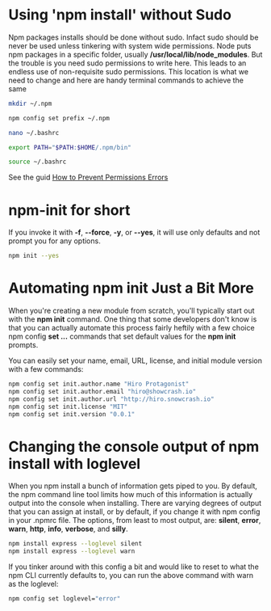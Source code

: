 # Using 'npm install' without Sudo

Npm packages installs should be done without sudo. Infact sudo should be never be used unless tinkering with system wide permissions. Node puts npm packages in a specific folder, usually **/usr/local/lib/node_modules**. But the trouble is you need sudo permissions to write here. This leads to an endless use of non-requisite sudo permissions. This location is what we need to change and here are handy terminal commands to achieve the same

```bash
mkdir ~/.npm

npm config set prefix ~/.npm

nano ~/.bashrc

export PATH="$PATH:$HOME/.npm/bin"

source ~/.bashrc
```

See the guid [How to Prevent Permissions Errors](https://docs.npmjs.com/getting-started/fixing-npm-permissions)


# npm-init for short

If you invoke it with **-f**, **--force**, **-y**, or **--yes**, it will use only defaults and not prompt you for any options.
```bash
npm init --yes
```

# Automating npm init Just a Bit More

When you're creating a new module from scratch, you'll typically start out with the **npm init** command. One thing that some developers don't know is that you can actually automate this process fairly heftily with a few choice npm config **set ...** commands that set default values for the **npm init** prompts.

You can easily set your name, email, URL, license, and initial module version with a few commands:

```bash
npm config set init.author.name "Hiro Protagonist"
npm config set init.author.email "hiro@showcrash.io"
npm config set init.author.url "http://hiro.snowcrash.io"
npm config set init.license "MIT"
npm config set init.version "0.0.1"
```

# Changing the console output of npm install with loglevel

When you npm install a bunch of information gets piped to you. By default, the npm command line tool limits how much of this information is actually output into the console when installing. There are varying degrees of output that you can assign at install, or by default, if you change it with npm config in your .npmrc file. The options, from least to most output, are: **silent**, **error**, **warn**, **http**, **info**, **verbose**, and **silly**.

```bash
npm install express --loglevel silent
npm install express --loglevel warn
```

If you tinker around with this config a bit and would like to reset to what the npm CLI currently defaults to, you can run the above command with warn as the loglevel:
```bash
npm config set loglevel="error"
```

